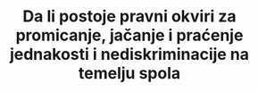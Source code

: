 ---
title: >-
  Da li postoje pravni okviri za promicanje, jačanje i praćenje jednakosti i nediskriminacije na temelju spola
permalink: /5-1-1/
sdg_goal: 5
layout: indicator
indicator: 5.1.1
indicator_variable: null
graph: null
graph_type_description: null
graph_status_notes: Policy  Judgement
variable_description: null
variable_notes: null
un_designated_tier: '2'
un_custodial_agency: "UN  WOMEN,  World  Bank,  OECD  Development  Centre  (Partnering  Agencies:  OHCHR)"
target_id: '5.1'
has_metadata: true
rationale_interpretation: >-
  Zakoni i pravosudni sustavi oblikuju društvo osiguranjem odgovornosti, zaustavljanjem zloupotrebe moći i stvaranjem normi o tome što je prihvatljivo. Uklanjanje diskriminirajućih zakona i uspostavljanje zakona i politika koje promiču ravnopravnost spolova preduvjet je prestanka diskriminacije žena i djevojaka. @ @ Budući da ovaj pokazatelj prati zakone, usredotočen je na pravnu jednakost između žena i muškaraca, djevojaka i dječaka i slučajeva, kada pravni okviri promoviraju ravnopravnost spolova i osnaživanje žena. To ne znači da faktična nejednakost ne treba biti prioritetna. U stvari, čak i kada je diskriminacija zakonom izričito zabranjena, nejednaki rezultati između žena i muškaraca, dječaka i djevojčica mogu biti posljedica diskriminirajuće prakse koja sprječava žene i djevojke da uživaju svoja ljudska prava. @@ Većina pokazatelja predloženih za praćenje ciljeva u SDG5 i rodno povezanih pokazatelja za praćenje mjera u drugim ciljevima usmjereni su na ishode. Usredotočujući se na zakone, moguće je usporediti različite oblasti zakona koji se mjere prema točki 5.1 (npr. zakoni za sprečavanje seksualnog zlostavljanja) do stvarnih rezultata (stope seksualnog nasilja nad ženama i djevojčicama, mjerene u cilju 5.2). Prema tome, predloženi fokus na zakone i politike trebao bi nadopuniti pokazatelje ishoda koji su predloženi drugim mjerama u cilju 5 i mjerama vezanim za spol u drugim ciljevima.
goal_meta_link: 'http://unstats.un.org/sdgs/files/metadata-compilation/Metadata-Goal-5.pdf'
goal_meta_link_page: 2
indicator_name: >-
  Da li postoje pravni okviri za promicanje, jačanje i praćenje jednakosti i nediskriminacije na temelju spola
target: Zaustavljanje svih oblika diskriminacije svih žena i djevojaka posvuda.
source_title: null
source_notes: null
published: true  

indicator_definition: >-
  Pokazatelj mjeri postoje li nacionalni zakoni za promicanje ravnopravnosti spolova i nediskriminacije žena i djevojaka. Područja zakona koja se prate kao dio ovog pokazatelja su orijentacijski, ali mogu uključivati: da li je zajamčena jednaka plaća za rad jednake vrijednosti; da li je nacionalno zakonodavstvo u skladu s Konvencijom Međunarodne organizacije rada (ILO) 183 o zaštiti majčinstva; da li nacionalni zakon zabranjuje diskriminaciju temeljenu na definiciji diskriminacije žena u skladu s člankom 1. Konvencije o uklanjanju svih oblika diskriminacije žena (CEDAW); da li nacionalno pravo osigurava jednaka prava za žene i muškarce u odnosu na nasljedstvo i imovinu; postojanje zakona (uključujući kazneno) protiv seksualnog zlostavljanja. Za svako područje u razmatranju, indikator je broj zemalja s posebnim zakonodavstvom za promicanje ravnopravnosti spolova i nediskriminacije (tj. zemalja sa „da“) kao postotak svih zemalja s dostupnim podacima. Jednostavna metoda agregacije (npr. aritmetička ili geometrijska sredina) upotrijebit će se za izračun globalnih i / ili regionalnih prosjeka (uzimajući u obzir sva različita područja zakona).
---